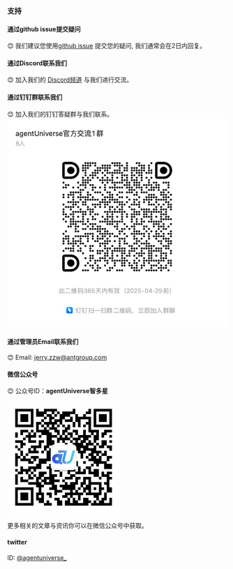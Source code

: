 ### 支持
#### 通过github issue提交疑问
😊 我们建议您使用[github issue](https://github.com/alipay/agentUniverse/issues) 提交您的疑问, 我们通常会在2日内回复。

#### 通过Discord联系我们
😊 加入我们的 [Discord频道](https://discord.gg/DHFcdkWAhn) 与我们进行交流。

#### 通过钉钉群联系我们
😊 加入我们的钉钉答疑群与我们联系。
![](../_picture/dingtalk_util20250429.png)

#### 通过管理员Email联系我们
😊 Email: [jerry.zzw@antgroup.com](mailto:jerry.zzw@antgroup.com)

#### 微信公众号

😊 公众号ID：**agentUniverse智多星**

![](../_picture/wechat_official.png)

更多相关的文章与资讯你可以在微信公众号中获取。

#### twitter
ID: [@agentuniverse_](https://x.com/agentuniverse_)
